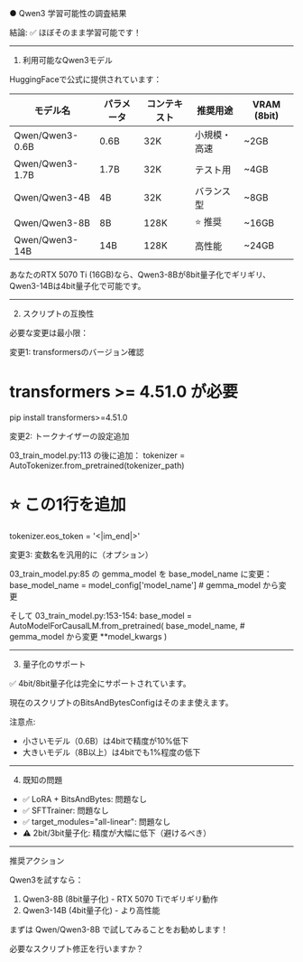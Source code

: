 ● Qwen3 学習可能性の調査結果

  結論: ✅ ほぼそのまま学習可能です！

  ---
  1. 利用可能なQwen3モデル

  HuggingFaceで公式に提供されています：

  | モデル名            | パラメータ | コンテキスト | 推奨用途   | VRAM (8bit) |
  |-----------------|-------|--------|--------|-------------|
  | Qwen/Qwen3-0.6B | 0.6B  | 32K    | 小規模・高速 | ~2GB        |
  | Qwen/Qwen3-1.7B | 1.7B  | 32K    | テスト用   | ~4GB        |
  | Qwen/Qwen3-4B   | 4B    | 32K    | バランス型  | ~8GB        |
  | Qwen/Qwen3-8B   | 8B    | 128K   | ⭐ 推奨   | ~16GB       |
  | Qwen/Qwen3-14B  | 14B   | 128K   | 高性能    | ~24GB       |

  あなたのRTX 5070 Ti (16GB)なら、Qwen3-8Bが8bit量子化でギリギリ、Qwen3-14Bは4bit量子化で可能です。

  ---
  2. スクリプトの互換性

  必要な変更は最小限：

  変更1: transformersのバージョン確認

  # transformers >= 4.51.0 が必要
  pip install transformers>=4.51.0

  変更2: トークナイザーの設定追加

  03_train_model.py:113 の後に追加：
  tokenizer = AutoTokenizer.from_pretrained(tokenizer_path)

  # ⭐ この1行を追加
  tokenizer.eos_token = '<|im_end|>'

  変更3: 変数名を汎用的に（オプション）

  03_train_model.py:85 の gemma_model を base_model_name に変更：
  base_model_name = model_config['model_name']  # gemma_model から変更

  そして 03_train_model.py:153-154:
  base_model = AutoModelForCausalLM.from_pretrained(
      base_model_name,  # gemma_model から変更
      **model_kwargs
  )

  ---
  3. 量子化のサポート

  ✅ 4bit/8bit量子化は完全にサポートされています。

  現在のスクリプトのBitsAndBytesConfigはそのまま使えます。

  注意点:
  - 小さいモデル（0.6B）は4bitで精度が10%低下
  - 大きいモデル（8B以上）は4bitでも1%程度の低下

  ---
  4. 既知の問題

  - ✅ LoRA + BitsAndBytes: 問題なし
  - ✅ SFTTrainer: 問題なし
  - ✅ target_modules="all-linear": 問題なし
  - ⚠️ 2bit/3bit量子化: 精度が大幅に低下（避けるべき）

  ---
  推奨アクション

  Qwen3を試すなら：

  1. Qwen3-8B (8bit量子化) - RTX 5070 Tiでギリギリ動作
  2. Qwen3-14B (4bit量子化) - より高性能

  まずは Qwen/Qwen3-8B で試してみることをお勧めします！

  必要なスクリプト修正を行いますか？
